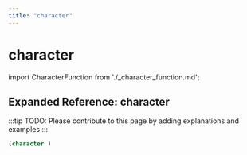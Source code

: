 ```yaml
---
title: "character"
---
```


# character

import CharacterFunction from './_character_function.md';

<CharacterFunction />

## Expanded Reference: character

:::tip
TODO: Please contribute to this page by adding explanations and examples
:::

```lisp
(character )
```
